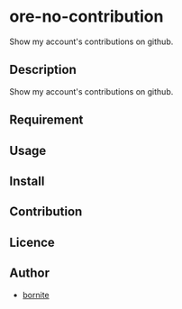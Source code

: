 ore-no-contribution
====

Show my account's contributions on github.

## Description

Show my account's contributions on github.

## Requirement

## Usage

## Install

## Contribution

## Licence

## Author

  - [bornite](https://github.com/bornite)
